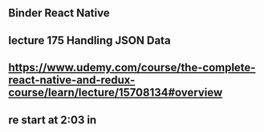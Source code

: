 ## Binder React Native

## lecture 175 Handling JSON Data

## https://www.udemy.com/course/the-complete-react-native-and-redux-course/learn/lecture/15708134#overview

## re start at 2:03 in

